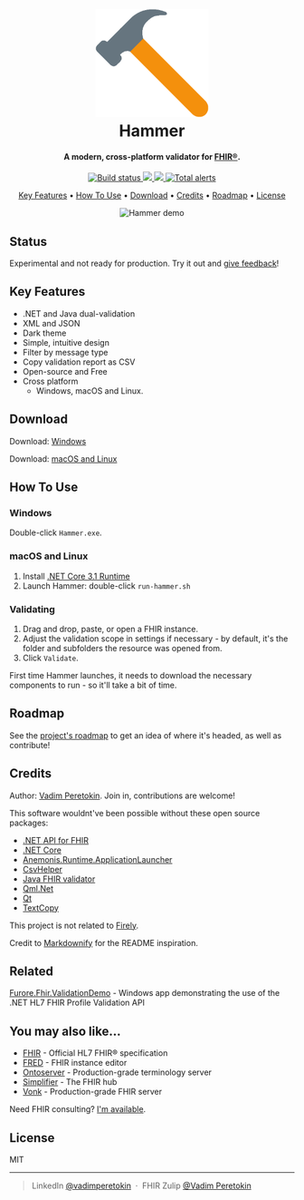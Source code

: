<h1 align="center">
  <br>
  <a href="https://github.com/health-validator/Hammer"><img src="https://raw.githubusercontent.com/health-validator/Hammer/master/assets/hammer-logo.png" alt="Hammer" width="200"></a>
  <br>
  Hammer
  <br>
</h1>

<h4 align="center">A modern, cross-platform validator for <a href="http://hl7.org/fhir/index.html" target="_blank">FHIR®</a>.</h4>

<p align="center">
  <a href="https://github.com/health-validator/Hammer/wiki/How-to-download-latest-development-build">
    <img src="https://travis-ci.com/health-validator/Hammer.svg?branch=master"
         alt="Build status">
  </a>
  <a href="https://chat.fhir.org/#narrow/stream/179239-tooling/topic/Hammer">
    <img src="https://img.shields.io/badge/chat-on%20zulip-green.svg">
  </a>
  <a href="https://github.com/health-validator/Hammer/issues">
    <img src="https://img.shields.io/badge/contributions-welcome-brightgreen.svg?style=flat">
  </a>
  <a href="https://lgtm.com/projects/g/health-validator/Hammer/alerts/">
    <img alt="Total alerts" src="https://img.shields.io/lgtm/alerts/g/health-validator/Hammer.svg?logo=lgtm&logoWidth=18"/>
  </a>
</p>

<p align="center">
  <a href="#key-features">Key Features</a> •
  <a href="#how-to-use">How To Use</a> •
  <a href="#download">Download</a> •
  <a href="#credits">Credits</a> •
  <a href="#roadmap">Roadmap</a> •
  <a href="#license">License</a>
</p>

<p align="center">
  <img alt="Hammer demo" src="https://raw.githubusercontent.com/health-validator/Hammer/master/assets/hammer-demo.gif">
</p>

## Status

Experimental and not ready for production. Try it out and [give feedback](https://github.com/health-validator/Hammer/issues)!

## Key Features

* .NET and Java dual-validation
* XML and JSON
* Dark theme
* Simple, intuitive design
* Filter by message type
* Copy validation report as CSV
* Open-source and Free
* Cross platform
  - Windows, macOS and Linux.

## Download

Download: [Windows](https://ci.appveyor.com/api/projects/vadi2/hammer/artifacts/bin/Release/netcoreapp3.0/win-x64/Hammer.zip?branch=master)

Download: [macOS and Linux](https://health-validator.github.io/latest/Hammer.zip)

## How To Use

### Windows
Double-click `Hammer.exe`.

### macOS and Linux

1. Install [.NET Core 3.1 Runtime](https://dotnet.microsoft.com/download)
1. Launch Hammer: double-click `run-hammer.sh`

### Validating

1. Drag and drop, paste, or open a FHIR instance.
1. Adjust the validation scope in settings if necessary - by default, it's the folder and subfolders the resource was opened from.
1. Click `Validate`.

First time Hammer launches, it needs to download the necessary components to run - so it'll take a bit of time.

## Roadmap

See the [project's roadmap](https://github.com/health-validator/Hammer/blob/master/ROADMAP.md) to get an idea of where it's headed, as well as contribute!

## Credits

Author: [Vadim Peretokin](https://www.linkedin.com/in/vadimperetokin). Join in, contributions are welcome!

This software wouldnt've been possible without these open source packages:

- [.NET API for FHIR](https://fire.ly/fhir-api/)
- [.NET Core](https://dotnet.microsoft.com/)
- [Anemonis.Runtime.ApplicationLauncher](https://github.com/alexanderkozlenko/dotnet-launcher)
- [CsvHelper](https://joshclose.github.io/CsvHelper/)
- [Java FHIR validator](https://www.hl7.org/fhir/validation.html#jar)
- [Qml.Net](https://github.com/qmlnet/qmlnet)
- [Qt](https://www.qt.io/)
- [TextCopy](https://github.com/SimonCropp/TextCopy/)

This project is not related to [Firely](https://fire.ly/).

Credit to [Markdownify](https://github.com/amitmerchant1990/electron-markdownify) for the README inspiration.

## Related

[Furore.Fhir.ValidationDemo](https://github.com/FirelyTeam/Furore.Fhir.ValidationDemo) - Windows app demonstrating the use of the .NET HL7 FHIR Profile Validation API

## You may also like...

- [FHIR](http://hl7.org/fhir/) - Official HL7 FHIR® specification
- [FRED](https://github.com/smart-on-fhir/fred) - FHIR instance editor
- [Ontoserver](http://ontoserver.csiro.au/) - Production-grade terminology server
- [Simplifier](https://simplifier.net/) - The FHIR hub
- [Vonk](https://fire.ly/products/vonk) - Production-grade FHIR server

Need FHIR consulting? [I'm available](https://fire.ly/services/).

## License

MIT

---

> LinkedIn [@vadimperetokin](https://www.linkedin.com/in/vadimperetokin) &nbsp;&middot;&nbsp;
> FHIR Zulip [@Vadim Peretokin](https://chat.fhir.org/#narrow/search/user.20vadim.20peretokin)

